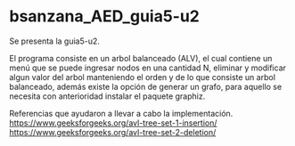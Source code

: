 # bsanzana_AED_guia5-u2
Se presenta la guia5-u2.

El programa consiste en un arbol balanceado (ALV), el cual contiene un menú que se puede ingresar nodos en una cantidad N, eliminar y modificar algun valor del arbol manteniendo el orden y de lo que consiste un arbol balanceado, además existe la opción de generar un grafo, para aquello se necesita con anterioridad instalar el paquete graphiz.





Referencias que ayudaron a llevar a cabo la implementación.
https://www.geeksforgeeks.org/avl-tree-set-1-insertion/
https://www.geeksforgeeks.org/avl-tree-set-2-deletion/
